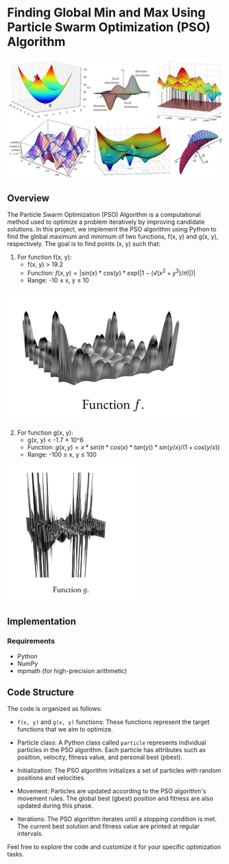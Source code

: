 # Finding Global Min and Max Using Particle Swarm Optimization (PSO) Algorithm

![](pic.png)

## Overview

The Particle Swarm Optimization (PSO) Algorithm is a computational method used to optimize a problem iteratively by improving candidate solutions. In this project, we implement the PSO algorithm using Python to find the global maximum and minimum of two functions, f(x, y) and g(x, y), respectively. The goal is to find points (x, y) such that:

1. For function f(x, y):
   - f(x, y) > 19.2
   - Function: $f(x, y) = |sin(x) * cos(y) * exp(|1 - (√(x^2 + y^2) / π)|)|$
   - Range: -10 ≤ x, y ≤ 10
   
![](fplot.png)

2. For function g(x, y):
   - g(x, y) < -1.7 × 10^6
   - Function: $g(x, y) = x * sin(π * cos(x) * tan(y)) * sin(y / x) / (1 + cos(y / x))$
   - Range: -100 ≤ x, y ≤ 100
   
<img src="gplot.png" alt="Image Description" width="300"/>

## Implementation

### Requirements

- Python
- NumPy
- mpmath (for high-precision arithmetic)

## Code Structure

The code is organized as follows:

- `f(x, y)` and `g(x, y)` functions: These functions represent the target functions that we aim to optimize.

- Particle class: A Python class called `particle` represents individual particles in the PSO algorithm. Each particle has attributes such as position, velocity, fitness value, and personal best (pbest).

- Initialization: The PSO algorithm initializes a set of particles with random positions and velocities.

- Movement: Particles are updated according to the PSO algorithm's movement rules. The global best (gbest) position and fitness are also updated during this phase.

- Iterations: The PSO algorithm iterates until a stopping condition is met. The current best solution and fitness value are printed at regular intervals.


Feel free to explore the code and customize it for your specific optimization tasks.


